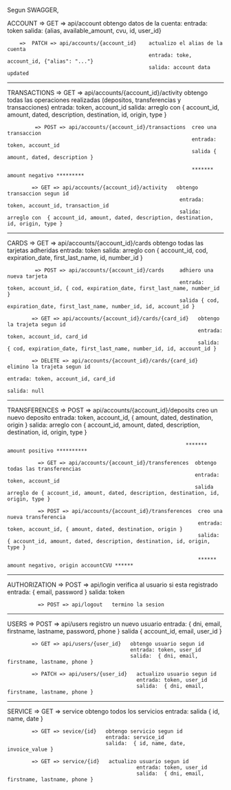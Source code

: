 
Segun SWAGGER, 

ACCOUNT =>  GET => api/account  obtengo datos de la cuenta:
                                entrada: token 
                                salida:  {alias, available_amount, cvu, id, user_id}

        =>  PATCH => api/accounts/{account_id}    actualizo el alias de la cuenta
                                                  entrada: toke, account_id, {"alias": "..."}
                                                  salida: account data updated

---------------------------------------------------------------------------------------------------------

TRANSACTIONS => GET => api/accounts/{account_id}/activity   obtengo todas las operaciones realizadas (depositos, transferencias
                                                            y transacciones)
                                                            entrada: token, account_id
                                                            salida: arreglo con  { account_id, amount, dated, description, destination, id, origin, type }

             => POST => api/accounts/{account_id}/transactions  creo una transaccion
                                                                entrada: token, account_id
                                                                salida { amount, dated, description }

                                                                ******* amount negativo *********

            => GET => api/accounts/{account_id}/activity   obtengo transaccion segun id
                                                            entrada: token, account_id, transaction_id
                                                            salida: arreglo con  { account_id, amount, dated, description, destination, id, origin, type }

---------------------------------------------------------------------------------------------------------

CARDS       => GET => api/accounts/{account_id}/cards       obtengo todas las tarjetas adheridas
                                                            entrada: token
                                                            salida: arreglo con  { account_id, cod, expiration_date, first_last_name, id, number_id }

             => POST => api/accounts/{account_id}/cards     adhiero una nueva tarjeta
                                                            entrada: token, account_id, { cod, expiration_date, first_last_name, number_id }
                                                            salida { cod, expiration_date, first_last_name, number_id, id, account_id }

            => GET => api/accounts/{account_id}/cards/{card_id}   obtengo la trajeta segun id
                                                                  entrada: token, account_id, card_id
                                                                  salida:  { cod, expiration_date, first_last_name, number_id, id, account_id }

            => DELETE => api/accounts/{account_id}/cards/{card_id}   elimino la trajeta segun id
                                                                     entrada: token, account_id, card_id
                                                                     salida: null

---------------------------------------------------------------------------------------------------------

TRANSFERENCES => POST => api/accounts/{account_id}/deposits   creo un nuevo deposito
                                                              entrada: token, account_id, { amount, dated, destination, origin }
                                                              salida: arreglo con  { account_id, amount, dated, description, destination, id, origin, type }

                                                              ******* amount positivo **********

              => GET => api/accounts/{account_id}/transferences  obtengo todas las transferencias
                                                                 entrada: token, account_id
                                                                 salida arreglo de { account_id, amount, dated, description, destination, id, origin, type }

              => POST => api/accounts/{account_id}/transferences  creo una nueva transferencia
                                                                  entrada: token, account_id, { amount, dated, destination, origin }
                                                                  salida: { account_id, amount, dated, description, destination, id, origin, type }

                                                                  ****** amount negativo, origin accountCVU ******

---------------------------------------------------------------------------------------------------------

AUTHORIZATION => POST => api/login    verifica al usuario si esta registrado
                                      entrada: { email, password }
                                      salida: token

              => POST => api/logout   termino la sesion

---------------------------------------------------------------------------------------------------------

USERS       => POST => api/users     registro un nuevo usuario
                                    entrada: { dni, email, firstname, lastname, password, phone }
                                    salida { account_id, email, user_id }

            => GET => api/users/{user_id}   obtengo usuario segun id
                                            entrada: token, user_id
                                            salida:  { dni, email, firstname, lastname, phone }

            => PATCH => api/users/{user_id}   actualizo usuario segun id
                                              entrada: token, user_id
                                              salida:  { dni, email, firstname, lastname, phone }

---------------------------------------------------------------------------------------------------------

SERVICE       => GET => service     obtengo todos los servicios
                                    entrada: 
                                    salida { id, name, date }

            => GET => sevice/{id}   obtengo servicio segun id
                                    entrada: service_id
                                    salida:  { id, name, date, invoice_value }

            => GET => service/{id}   actualizo usuario segun id
                                              entrada: token, user_id
                                              salida:  { dni, email, firstname, lastname, phone }
